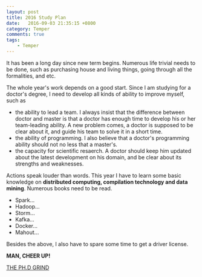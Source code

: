 ```yaml
---
layout: post
title: 2016 Study Plan
date:   2016-09-03 21:35:15 +0800
category: Temper
comments: true
tags:
    - Temper
---
```

<div class="message">
  It has been a long day since new term begins. Numerous life trivial needs to be done, such as purchasing house and living things, going through all the formalities, and etc.
</div>
  <!-- more -->
  
  The whole year's work depends on a good start. Since I am studying for a doctor's degree, I need to develop all kinds of ability to improve myself, such as

- the ability to lead a team. I always insist that the difference between doctor and master is that a doctor has enough time to develop his or her team-leading ability. A new problem comes, a doctor is supposed to be clear about it, and guide his team to solve it in a short time.
- the ability of programming. I also believe that a doctor's programming ability should not no less that a master's.
- the capacity for scientific resaerch. A doctor should keep him updated about the latest development on his domain, and be clear about its strengths and weaknesses.

Actions speak louder than words. This year I have to learn some basic knowledge on **distributed computing, compilation technology and data mining**.
Numerous books need to be read.

- Spark...
- Hadoop...
- Storm...
- Kafka...
- Docker...
- Mahout...

Besides the above, I also have to spare some time to get a driver license.

**MAN, CHEER UP!**

[THE PH.D GRIND](http://www.pgbovine.net/PhD-memoir/pguo-PhD-grind.pdf)
